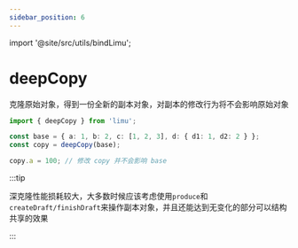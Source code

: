 ```yaml
---
sidebar_position: 6
---
```


import '@site/src/utils/bindLimu';

# deepCopy

克隆原始对象，得到一份全新的副本对象，对副本的修改行为将不会影响原始对象

```ts
import { deepCopy } from 'limu';

const base = { a: 1, b: 2, c: [1, 2, 3], d: { d1: 1, d2: 2 } };
const copy = deepCopy(base);

copy.a = 100; // 修改 copy 并不会影响 base
```

:::tip

深克隆性能损耗较大，大多数时候应该考虑使用`produce`和`createDraft/finishDraft`来操作副本对象，并且还能达到无变化的部分可以结构共享的效果

:::
